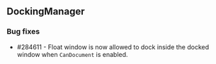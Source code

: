 ## DockingManager

### Bug fixes

* \#284611 - Float window is now allowed to dock inside the docked window when `CanDocument` is enabled.
